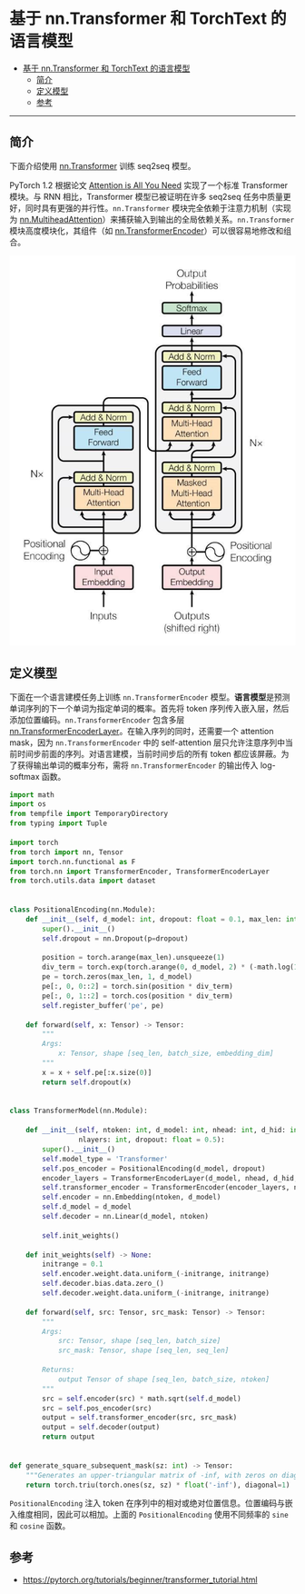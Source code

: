 # 基于 nn.Transformer 和 TorchText 的语言模型

- [基于 nn.Transformer 和 TorchText 的语言模型](#基于-nntransformer-和-torchtext-的语言模型)
  - [简介](#简介)
  - [定义模型](#定义模型)
  - [参考](#参考)

***

## 简介

下面介绍使用 [nn.Transformer](https://pytorch.org/docs/stable/generated/torch.nn.Transformer.html) 训练 seq2seq 模型。

PyTorch 1.2 根据论文 [Attention is All You Need](https://arxiv.org/pdf/1706.03762.pdf) 实现了一个标准 Transformer 模块。与 RNN 相比，Transformer 模型已被证明在许多 seq2seq 任务中质量更好，同时具有更强的并行性。`nn.Transformer` 模块完全依赖于注意力机制（实现为 [nn.MultiheadAttention](https://pytorch.org/docs/stable/generated/torch.nn.MultiheadAttention.html)）来捕获输入到输出的全局依赖关系。`nn.Transformer` 模块高度模块化，其组件（如 [nn.TransformerEncoder](https://pytorch.org/docs/stable/generated/torch.nn.TransformerEncoder.html)）可以很容易地修改和组合。

![](images/2022-11-08-18-33-57.png)

## 定义模型

下面在一个语言建模任务上训练 `nn.TransformerEncoder` 模型。**语言模型**是预测单词序列的下一个单词为指定单词的概率。首先将 token 序列传入嵌入层，然后添加位置编码。`nn.TransformerEncoder` 包含多层 [nn.TransformerEncoderLayer](https://pytorch.org/docs/stable/generated/torch.nn.TransformerEncoderLayer.html)。在输入序列的同时，还需要一个 attention mask，因为 `nn.TransformerEncoder` 中的 self-attention 层只允许注意序列中当前时间步前面的序列。对语言建模，当前时间步后的所有 token 都应该屏蔽。为了获得输出单词的概率分布，需将 `nn.TransformerEncoder` 的输出传入 log-softmax 函数。

```python
import math
import os
from tempfile import TemporaryDirectory
from typing import Tuple

import torch
from torch import nn, Tensor
import torch.nn.functional as F
from torch.nn import TransformerEncoder, TransformerEncoderLayer
from torch.utils.data import dataset


class PositionalEncoding(nn.Module):
    def __init__(self, d_model: int, dropout: float = 0.1, max_len: int = 5000):
        super().__init__()
        self.dropout = nn.Dropout(p=dropout)

        position = torch.arange(max_len).unsqueeze(1)
        div_term = torch.exp(torch.arange(0, d_model, 2) * (-math.log(10000.0) / d_model))
        pe = torch.zeros(max_len, 1, d_model)
        pe[:, 0, 0::2] = torch.sin(position * div_term)
        pe[:, 0, 1::2] = torch.cos(position * div_term)
        self.register_buffer('pe', pe)

    def forward(self, x: Tensor) -> Tensor:
        """
        Args:
            x: Tensor, shape [seq_len, batch_size, embedding_dim]
        """
        x = x + self.pe[:x.size(0)]
        return self.dropout(x)


class TransformerModel(nn.Module):

    def __init__(self, ntoken: int, d_model: int, nhead: int, d_hid: int,
                 nlayers: int, dropout: float = 0.5):
        super().__init__()
        self.model_type = 'Transformer'
        self.pos_encoder = PositionalEncoding(d_model, dropout)
        encoder_layers = TransformerEncoderLayer(d_model, nhead, d_hid, dropout)
        self.transformer_encoder = TransformerEncoder(encoder_layers, nlayers)
        self.encoder = nn.Embedding(ntoken, d_model)
        self.d_model = d_model
        self.decoder = nn.Linear(d_model, ntoken)

        self.init_weights()

    def init_weights(self) -> None:
        initrange = 0.1
        self.encoder.weight.data.uniform_(-initrange, initrange)
        self.decoder.bias.data.zero_()
        self.decoder.weight.data.uniform_(-initrange, initrange)

    def forward(self, src: Tensor, src_mask: Tensor) -> Tensor:
        """
        Args:
            src: Tensor, shape [seq_len, batch_size]
            src_mask: Tensor, shape [seq_len, seq_len]

        Returns:
            output Tensor of shape [seq_len, batch_size, ntoken]
        """
        src = self.encoder(src) * math.sqrt(self.d_model)
        src = self.pos_encoder(src)
        output = self.transformer_encoder(src, src_mask)
        output = self.decoder(output)
        return output


def generate_square_subsequent_mask(sz: int) -> Tensor:
    """Generates an upper-triangular matrix of -inf, with zeros on diag."""
    return torch.triu(torch.ones(sz, sz) * float('-inf'), diagonal=1)
```

`PositionalEncoding` 注入 token 在序列中的相对或绝对位置信息。位置编码与嵌入维度相同，因此可以相加。上面的 `PositionalEncoding` 使用不同频率的 `sine` 和 `cosine` 函数。



## 参考

- https://pytorch.org/tutorials/beginner/transformer_tutorial.html
